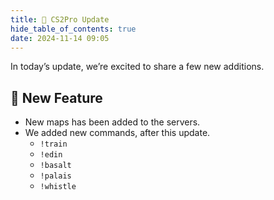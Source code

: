```yaml
---
title: 🚀 CS2Pro Update
hide_table_of_contents: true
date: 2024-11-14 09:05
---
```


In today’s update, we’re excited to share a few new additions.<br />

## 🚀 New Feature
- New maps has been added to the servers.
- We added new commands, after this update.
  - `!train`
  - `!edin`
  - `!basalt`
  - `!palais`
  - `!whistle`
